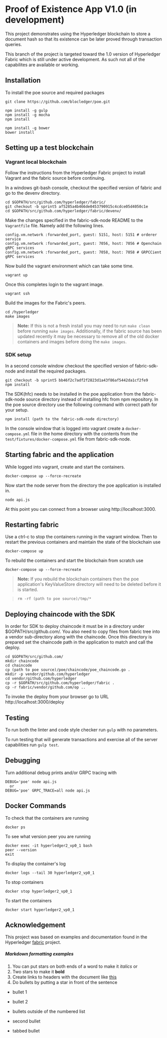 # Proof of Existence App V1.0 (in development)

This project demonstrates using the Hyperledger blockchain to store
a document hash so that its existence can be later proved through
transaction queries.

This branch of the project is targeted toward the 1.0 version of
Hyperledger Fabric which is still under active development.  As
such not all of the capabilites are available or working.


## Installation
To install the poe source and required packages
```
git clone https://github.com/blocledger/poe.git

npm install -g gulp
npm install -g mocha
npm install

npm install -g bower
bower install
```


## Setting up a test blockchain


### Vagrant local blockchain
Follow the instructions from the Hyperledger Fabric project to
install Vagrant and the fabric source before continuing.  

In a windows git-bash console, checkout the specified version of fabric and go to the devenv directory.
```
cd $GOPATH/src/github.com/hyperledger/fabric/
git checkout -b sprint5 af5285a4b466de0453790915c4cdce05d4050c1e
cd $GOPATH/src/github.com/hyperledger/fabric/devenv/
```
Make the changes specified in the fabric-sdk-node README to the `Vagrantfile` file.  Namely add the following lines.
```
config.vm.network :forwarded_port, guest: 5151, host: 5151 # orderer service
config.vm.network :forwarded_port, guest: 7056, host: 7056 # Openchain gRPC services
config.vm.network :forwarded_port, guest: 7058, host: 7058 # GRPCCient gRPC services
```
Now build the vagrant environment which can take some time.

`vagrant up`

Once this completes login to the vagrant image.

`vagrant ssh`

Build the images for the Fabric's peers.
```
cd /hyperledger
make images
```
> **Note:** If this is not a fresh install you may need to run
  `make clean` before running `make images`.  Additionally,
  if the fabric source has been updated recently it may be
  necessary to remove all of the old docker containers and images
  before doing the `make images`.

### SDK setup
In a second console window checkout the specified version of
fabric-sdk-node and install the required packages.
```
git checkout -b sprint5 bb46f2c7adf2f2823d1a43f86af5442da1cf2fe9
npm install
```
The SDK(hfc) needs to be installed in the poe application from the
fabric-sdk-node source directory instead of installing hfc from
npm repository.  In the poe source directory use the following
command with correct path for your setup.

`npm install (path to the fabric-sdk-node directory)`


In the console window that is logged into vagrant create a
`docker-compose.yml` file in the home directory with the contents
from the `test/fixtures/docker-compose.yml` file from
fabric-sdk-node.

## Starting fabric and the application

While logged into vagrant, create and start the containers.

`docker-compose up --force-recreate`

Now start the node server from the directory the
poe application is installed in.

`node api.js`

At this point you can connect from a browser using http://localhost:3000.

## Restarting fabric
Use a ctrl-c to stop the containers running in the vagrant
window.  Then to restart the previous containers and maintain
the state of the blockchain use

`docker-compose up`

To rebuild the containers and start the blockchain from scratch use

`docker-compose up --force-recreate`

> **Note:** If you rebuild the blockchain containers then the poe
  application's KeyValueStore directory will need to be deleted
  before it is started.

> `rm -rf (path to poe source)/tmp/* `

## Deploying chaincode with the SDK
In order for SDK to deploy chaincode it must be in a directory
under $GOPATH/src/github.com/.  You also need to copy files from fabric tree into
a vendor sub-directory along with the chaincode.  Once this directory is prepared
set the chaincode path in the application to match and call the deploy.

```
cd $GOPATH/src/github.com/
mkdir chaincode
cd chaincode
cp (path to poe source)/poe/chaincode/poe_chaincode.go .
mkdir -p vendor/github.com/hyperledger
cd vendor/github.com/hyperledger
cp -r $GOPATH/src/github.com/hyperledger/fabric .
cp -r fabric/vendor/github.com/op ..
```

To invoke the deploy from your browser go to URL http://localhost:3000/deploy


## Testing
To run both the linter and code style checker run `gulp` with no
parameters.

To run testing that will generate transactions and exercise all of
the server capabilities run `gulp test`.

## Debugging
Turn additional debug prints and/or GRPC tracing with
```
DEBUG='poe' node api.js
  or
DEBUG='poe' GRPC_TRACE=all node api.js
```

## Docker Commands

To check that the containers are running
```
docker ps
```
To see what version peer you are running
```
docker exec -it hyperledger2_vp0_1 bash
peer --version
exit
```
To display the container's log
```
docker logs --tail 30 hyperledger2_vp0_1
```
To stop containers
```
docker stop hyperledger2_vp0_1
```
To start the containers
```
docker start hyperledger2_vp0_1
```

## Acknowledgement
This project was based on examples and documentation found in the Hyperledger
 [fabric](https://github.com/hyperledger/fabric) project.


##### Markdown formatting examples
 1.  You can put stars on both ends of a word to make it *italics* or
 2.  Two stars to make it **bold**
 3.  Create links to headers with the document like [this](#Setting-up-testing-blockchain)
 4.  Do bullets by putting a star in front of the sentence
*  bullet 1
*  bullet 2


*  bullets outside of the numbered list
*  second bullet
  * tabbed bullet

